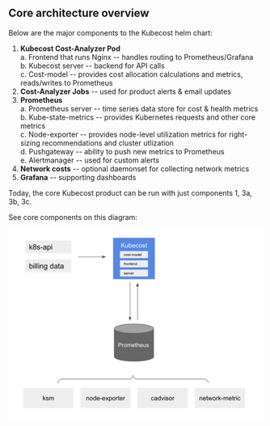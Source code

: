 ## Core architecture overview

Below are the major components to the Kubecost helm chart:
  
1. **Kubecost Cost-Analyzer Pod**  
    a. Frontend that runs Nginx -- handles routing to Prometheus/Grafana   
    b. Kubecost server -- backend for API calls  
    c. Cost-model -- provides cost allocation calculations and metrics, reads/writes to Prometheus
2. **Cost-Analyzer Jobs** -- used for product alerts & email updates
3. **Prometheus**  
    a. Prometheus server -- time series data store for cost & health metrics  
    b. Kube-state-metrics -- provides Kubernetes requests and other core metrics  
    c. Node-exporter -- provides node-level utilization metrics for right-sizing recommendations and cluster utlization   
    d. Pushgateway -- ability to push new metrics to Prometheus  
    e. Alertmanager -- used for custom alerts  
4. **Network costs** -- optional daemonset for collecting network metrics
5. **Grafana** -- supporting dashboards 

Today, the core Kubecost product can be run with just components 1, 3a, 3b, 3c. 

See core components on this diagram:

![Architecture Overview](images/arch.png)

